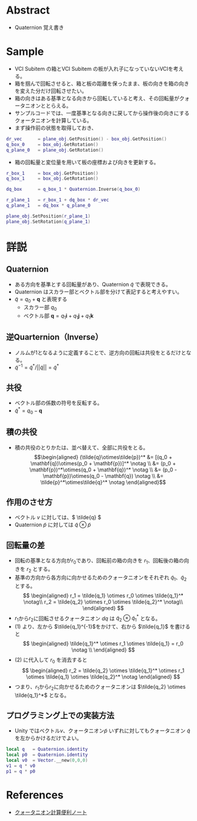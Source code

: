 # Abstract
* Quaternion 覚え書き

# Sample
* VCI Subitem の箱とVCI Subitem の板が入れ子になっていないVCIを考える。
* 箱を掴んで回転させると、箱と板の距離を保ったまま、板の向きを箱の向きを変えた分だけ回転させたい。
* 箱の向きはある基準となる向きから回転していると考え、その回転量がクォータニオンととらえる。
* サンプルコードでは、一度基準となる向きに戻してから操作後の向きにするクォータニオンを計算している。
* まず操作前の状態を取得しておき、
```lua
dr_vec      = plane_obj.GetPosition() - box_obj.GetPosition()
q_box_0     = box_obj.GetRotation()
q_plane_0   = plane_obj.GetRotation()
```
* 箱の回転量と変位量を用いて板の座標および向きを更新する。
```lua
r_box_1     = box_obj.GetPosition()
q_box_1     = box_obj.GetRotation()

dq_box      = q_box_1 * Quaternion.Inverse(q_box_0)

r_plane_1   = r_box_1 + dq_box * dr_vec
q_plane_1   = dq_box * q_plane_0

plane_obj.SetPosition(r_plane_1)
plane_obj.SetRotation(q_plane_1)
```

# 詳説
## Quaternion
  * ある方向を基準とする回転量があり、Quaternion $\tilde{q}$ で表現できる。
  * Quaternion はスカラー部とベクトル部を分けて表記すると考えやすい。
  * $\tilde{q} = q_0 + \mathbf{q}$ と表現する
    * スカラー部 $q_0$
    * ベクトル部 $\mathbf{q} = q_1 \mathbf{i} + q_1 \mathbf{j} + q_1 \mathbf{k}$
##  逆Quarternion（Inverse）
  * ノルムが1となるように定義することで、逆方向の回転は共役をとるだけとなる。
  * $\tilde{q}^{-1} = \tilde{q}^* / ||\tilde{q}|| = \tilde{q}^*$
## 共役
  * ベクトル部の係数の符号を反転する。
  * $\tilde{q}^* = q_0 - \mathbf{q}$
## 積の共役
  * 積の共役のとりかたは、並べ替えて、全部に共役をとる。
$$\begin{aligned}
  (\tilde{q}\otimes\tilde{p})^* &= [(q_0 + \mathbf{q})\otimes(p_0 + \mathbf{p})]^* \notag \\
  &= (p_0 + \mathbf{p})^*\otimes(q_0 + \mathbf{q})^* \notag \\
  &= (p_0 - \mathbf{p})\otimes(q_0 - \mathbf{q}) \notag \\
  &= \tilde{p}^*\otimes\tilde{q}^* \notag 
\end{aligned}$$
## 作用のさせ方
  * ベクトル $v$ に対しては、$ \tilde{q} $
  * Quaternion $\tilde{p}$ に対しては $\tilde{q} \otimes \tilde{p}$
## 回転量の差
* 回転の基準となる方向が$r_0$であり、回転前の箱の向きを $r_1$、回転後の箱の向きを $r_2$ とする。
* 基準の方向から各方向に向かせるためのクォータニオンをそれぞれ $\tilde{q}_1$、$\tilde{q}_2$ とする。
$$
\begin{aligned}
  r_1 = \tilde{q_1} \otimes r_0 \otimes \tilde{q_1}^* \notag\\
  r_2 = \tilde{q_2} \otimes r_0 \otimes \tilde{q_2}^* \notag\\
\end{aligned}
$$
* $r_1$から$r_2$に回転させるクォータニオン $dq$ は $\tilde{q}_2\otimes \tilde{q}_1^*$ となる。
* (1) より、左から $\tilde{q_1}^{-1}$をかけて、右から $\tilde{q_1}$ を書けると
$$
\begin{aligned}
  \tilde{q_1}^* \otimes r_1 \otimes \tilde{q_1} =  r_0 \notag \\
\end{aligned}
$$
* (2) に代入して $r_0$ を消去すると
$$
\begin{aligned}
  r_2 = \tilde{q_2} \otimes \tilde{q_1}^* \otimes r_1 \otimes \tilde{q_1} \otimes \tilde{q_2}^* \notag
\end{aligned}
$$
* つまり、$r_1$から$r_2$に向かせるためのクォータニオンは $\tilde{q_2} \otimes \tilde{q_1}^*$ となる。

## プログラミング上での実装方法
* Unity ではベクトル$v$、クォータニオン$\tilde{p}$ いずれに対してもクォータニオン $\tilde{q}$ を左からかけるだけでよい。
```lua
local q   = Quaternion.identity
local p0  = Quaternion.identity
local v0  = Vector.__new(0,0,0)
v1 = q * v0
p1 = q * p0
```


# References
* [クォータニオン計算便利ノート](https://www.mesw.co.jp/business/report/pdf/mss_18_07.pdf)
